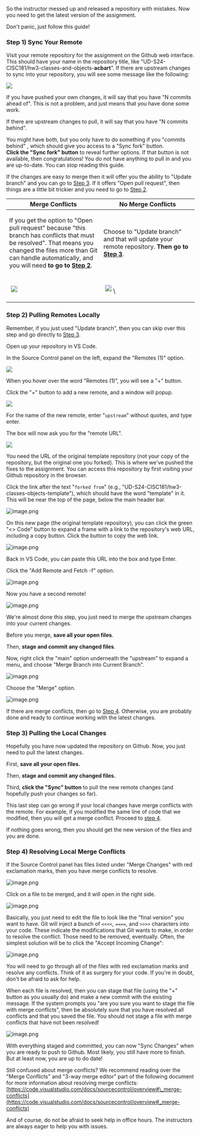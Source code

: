 So the instructor messed up and released a repository with mistakes. Now you need to get the latest version of the assignment.

Don't panic, just follow this guide!

### Step 1) Sync Your Remote

Visit your remote repository for the assignment on the Github web interface. This should have your name in the repository title, like "UD-S24-CISC181/hw3-classes-and-objects-**acbart**". If there are upstream changes to sync into your repository, you will see some message like the following:

![](images/pfu/sync_button.png)

If you have pushed your own changes, it will say that you have "N commits ahead of". This is not a problem, and just means that you have done some work.

If there are upstream changes to pull, it will say that you have "N commits behind".

You might have both, but you only have to do something if you "commits behind" , which should give you access to a "Sync fork" button.  
**Click the "Sync fork" button** to reveal further options. If that button is not available, then congratulations! You do not have anything to pull in and you are up-to-date. You can stop reading this guide.

If the changes are easy to merge then it will offer you the ability to "Update branch" and you can go to [Step 3](#step-3). If it offers "Open pull request", then things are a little bit trickier and you need to go to [Step 2](#step-2).

<table class="table table-condensed table-striped table-responsive table-bordered">
    <thead>
        <tr>
            <th width="50%">Merge Conflicts</th>
            <th width="50%">No Merge Conflicts</th>
        </tr>
    </thead>
    <tbody>
        <tr>
            <td>
                <p>If you get the option to "Open pull request" because "this branch has conflicts that must be resolved". That means you changed the files more than Git can handle automatically, and you will need <strong>to go to <a href="#step-2">Step 2</a></strong>.</p>
            </td>
            <td>
                <p>Choose to "Update branch" and that will update your remote repository. <strong>Then go to <a href="#step-3">Step 3</a></strong>.</p>
            </td>
        </tr>
        <tr>
            <td>
                <p><img style="border: 1px solid lightgray; margin: 4px;" src="images/pfu/update_branch.png" /></p>
            </td>
            <td>
                <p><img style="border: 1px solid lightgray; margin: 4px;" src="images/pfu/open_pull_request.png"/>\</p>
            </td>
        </tr>
    </tbody>
</table>

### Step 2) Pulling Remotes Locally

Remember, if you just used "Update branch", then you can skip over this step and go directly to [Step 3](#step-3).

Open up your repository in VS Code.

In the Source Control panel on the left, expand the "Remotes (1)" option.

![](images/pfu/remotes.png)

When you hover over the word "Remotes (1)", you will see a "+" button.

Click the "+" button to add a new remote, and a window will popup.

![](images/pfu/add_remote.png)

For the name of the new remote, enter "`upstream`" without quotes, and type enter.

The box will now ask you for the "remote URL". 

![](images/pfu/remote_url.png)

You need the URL of the original template repository (not your copy of the repository, but the original one you forked). This is where we've pushed the fixes to the assignment. You can access this repository by first visiting your Github repository in the browser.

Click the link after the text "`forked from`" (e.g., "UD-S24-CISC181/hw3-classes-objects-template"), which should have the word "template" in it. This will be near the top of the page, below the main header bar.

![image.png](images/pfu/forked_from.png)

On this new page (the original template repository), you can click the green "<> Code" button to expand a frame with a link to the repository's web URL, including a copy button. Click the button to copy the web link.

![image.png](images/pfu/copy_url.png)

Back in VS Code, you can paste this URL into the box and type Enter.

Click the "Add Remote and Fetch -f" option. 

![image.png](images/pfu/confirm_add.png)

Now you have a second remote!

![image.png](images/pfu/multiple_remotes.png)

We're almost done this step, you just need to merge the upstream changes into your current changes.

Before you merge, **save all your open files**.

Then, **stage and commit any changed files**.

Now, right click the "main" option underneath the "upstream" to expand a menu, and choose "Merge Branch into Current Branch".

![image.png](images/pfu/merge_branch.png)

Choose the "Merge" option.

![image.png](images/pfu/confirm_merge.png)

If there are merge conflicts, then go to [Step 4](#step-4). Otherwise, you are probably done and ready to continue working with the latest changes.

### Step 3) Pulling the Local Changes

Hopefully you have now updated the repository on Github. Now, you just need to pull the latest changes.

First, **save all your open files.**

Then, **stage and commit any changed files.**

Third, **click the "Sync" button** to pull the new remote changes (and hopefully push your changes so far).

This last step can go wrong if your local changes have merge conflicts with the remote. For example, if you modified the same line of code that we modified, then you will get a merge conflict. Proceed to [step 4](step-4).

If nothing goes wrong, then you should get the new version of the files and you are done.

### Step 4) Resolving Local Merge Conflicts

If the Source Control panel has files listed under "Merge Changes" with red exclamation marks, then you have merge conflicts to resolve.

![image.png](images/pfu/merge_remote.png)

Click on a file to be merged, and it will open in the right side.

![image.png](images/pfu/merge_conflict.png)

Basically, you just need to edit the file to look like the "final version" you want to have. Git will inject a bunch of `<<<<`, `====`, and `>>>>` characters into your code. These indicate the modifications that Git wants to make, in order to resolve the conflict. Those need to be removed, eventually. Often, the simplest solution will be to click the "Accept Incoming Change":

![image.png](images/pfu/example_conflict.png)

You will need to go through all of the files with red exclamation marks and resolve any conflicts. Think of it as surgery for your code. If you're in doubt, don't be afraid to ask for help.

When each file is resolved, then you can stage that file (using the "+" button as you usually do) and make a new commit with the existing message. If the system prompts you "are you sure you want to stage the file with merge conflicts", then be absolutely sure that you have resolved all conflicts and that you saved the file. You should not stage a file with merge conflicts that have not been resolved!

![image.png](images/pfu/commit_conflicts.png)

With everything staged and committed, you can now "Sync Changes" when you are ready to push to Github. Most likely, you still have more to finish. But at least now, you are up to do date!

Still confused about merge conflicts? We recommend reading over the "Merge Conflicts" and "3-way merge editor" part of the following document for more information about resolving merge conflicts: [https://code.visualstudio.com/docs/sourcecontrol/overview#\_merge-conflicts](https://code.visualstudio.com/docs/sourcecontrol/overview#_merge-conflicts)

And of course, do not be afraid to seek help in office hours. The instructors are always eager to help you with issues.
